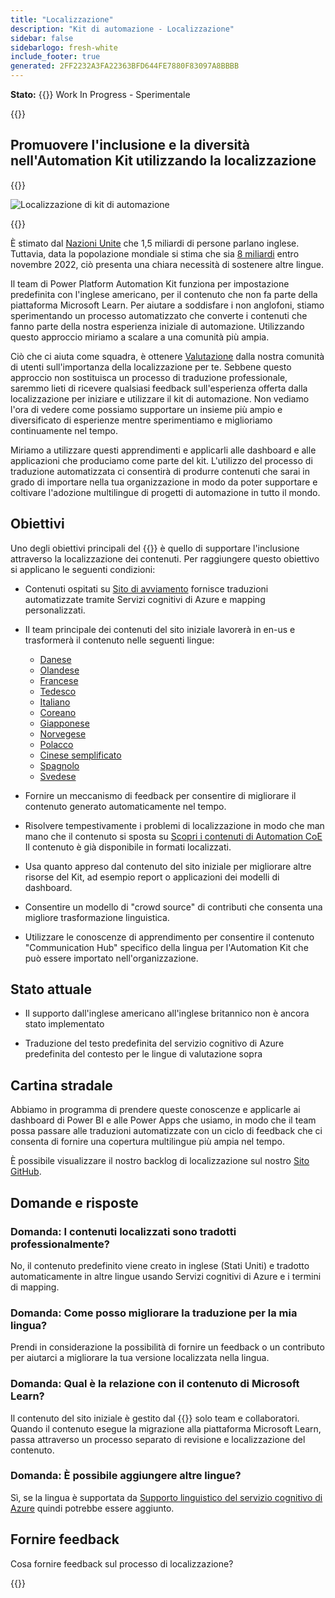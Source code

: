 ```yaml
---
title: "Localizzazione"
description: "Kit di automazione - Localizzazione"
sidebar: false
sidebarlogo: fresh-white
include_footer: true
generated: 2FF2232A3FA22363BFD644FE7880F83097A8BBBB
---
```


**Stato:** {{<externalImage src="https://github.githubassets.com/images/icons/emoji/unicode/1f6a7.png" size="16x16" text="Construction Icon">}} Work In Progress - Sperimentale

{{<toc>}}

## Promuovere l'inclusione e la diversità nell'Automation Kit utilizzando la localizzazione

{{<border>}}

![Localizzazione di kit di automazione](/images/automation-kit-localization.png)

{{</border>}}

È stimato dal [Nazioni Unite](https://hr.un.org/unhq/languages/english) che 1,5 miliardi di persone parlano inglese. Tuttavia, data la popolazione mondiale si stima che sia [8 miliardi](https://www.un.org/en/desa/world-population-reach-8-billion-15-november-2022) entro novembre 2022, ciò presenta una chiara necessità di sostenere altre lingue.

Il team di Power Platform Automation Kit funziona per impostazione predefinita con l'inglese americano, per il contenuto che non fa parte della piattaforma Microsoft Learn. Per aiutare a soddisfare i non anglofoni, stiamo sperimentando un processo automatizzato che converte i contenuti che fanno parte della nostra esperienza iniziale di automazione. Utilizzando questo approccio miriamo a scalare a una comunità più ampia.

Ciò che ci aiuta come squadra, è ottenere [Valutazione](/it#provide-feedback) dalla nostra comunità di utenti sull'importanza della localizzazione per te. Sebbene questo approccio non sostituisca un processo di traduzione professionale, saremmo lieti di ricevere qualsiasi feedback sull'esperienza offerta dalla localizzazione per iniziare e utilizzare il kit di automazione. Non vediamo l'ora di vedere come possiamo supportare un insieme più ampio e diversificato di esperienze mentre sperimentiamo e miglioriamo continuamente nel tempo.

Miriamo a utilizzare questi apprendimenti e applicarli alle dashboard e alle applicazioni che produciamo come parte del kit. L'utilizzo del processo di traduzione automatizzata ci consentirà di produrre contenuti che sarai in grado di importare nella tua organizzazione in modo da poter supportare e coltivare l'adozione multilingue di progetti di automazione in tutto il mondo.

## Obiettivi

Uno degli obiettivi principali del {{<product-name>}} è quello di supportare l'inclusione attraverso la localizzazione dei contenuti. Per raggiungere questo obiettivo si applicano le seguenti condizioni:

- Contenuti ospitati su [Sito di avviamento](https://aka.ms/ak4pp/starter) fornisce traduzioni automatizzate tramite Servizi cognitivi di Azure e mapping personalizzati.

- Il team principale dei contenuti del sito iniziale lavorerà in en-us e trasformerà il contenuto nelle seguenti lingue:

  - [Danese](https://microsoft.github.io/powercat-automation-kit/da/)
  - [Olandese](https://microsoft.github.io/powercat-automation-kit/nl/)
  - [Francese](https://microsoft.github.io/powercat-automation-kit/fr/)
  - [Tedesco](https://microsoft.github.io/powercat-automation-kit/de/) 
  - [Italiano](https://microsoft.github.io/powercat-automation-kit/it/)
  - [Coreano](https://microsoft.github.io/powercat-automation-kit/ko/)
  - [Giapponese](https://microsoft.github.io/powercat-automation-kit/ja/)
  - [Norvegese](https://microsoft.github.io/powercat-automation-kit/nb/)
  - [Polacco](https://microsoft.github.io/powercat-automation-kit/pl/)
  - [Cinese semplificato](https://microsoft.github.io/powercat-automation-kit/zh-hans)
  - [Spagnolo](https://microsoft.github.io/powercat-automation-kit/es/)
  - [Svedese](https://microsoft.github.io/powercat-automation-kit/sv/)

- Fornire un meccanismo di feedback per consentire di migliorare il contenuto generato automaticamente nel tempo.

- Risolvere tempestivamente i problemi di localizzazione in modo che man mano che il contenuto si sposta su [Scopri i contenuti di Automation CoE](https://aka.ms/AutomationCoE) Il contenuto è già disponibile in formati localizzati.

- Usa quanto appreso dal contenuto del sito iniziale per migliorare altre risorse del Kit, ad esempio report o applicazioni dei modelli di dashboard.

- Consentire un modello di "crowd source" di contributi che consenta una migliore trasformazione linguistica.

- Utilizzare le conoscenze di apprendimento per consentire il contenuto "Communication Hub" specifico della lingua per l'Automation Kit che può essere importato nell'organizzazione.

## Stato attuale

- Il supporto dall'inglese americano all'inglese britannico non è ancora stato implementato

- Traduzione del testo predefinita del servizio cognitivo di Azure predefinita del contesto per le lingue di valutazione sopra

## Cartina stradale

Abbiamo in programma di prendere queste conoscenze e applicarle ai dashboard di Power BI e alle Power Apps che usiamo, in modo che il team possa passare alle traduzioni automatizzate con un ciclo di feedback che ci consenta di fornire una copertura multilingue più ampia nel tempo.

È possibile visualizzare il nostro backlog di localizzazione sul nostro [Sito GitHub](https://github.com/microsoft/powercat-automation-kit/issues?q=is%3Aopen+is%3Aissue+label%3Alocalization).

## Domande e risposte

### **Domanda:** I contenuti localizzati sono tradotti professionalmente?

No, il contenuto predefinito viene creato in inglese (Stati Uniti) e tradotto automaticamente in altre lingue usando Servizi cognitivi di Azure e i termini di mapping.

### **Domanda:** Come posso migliorare la traduzione per la mia lingua?

Prendi in considerazione la possibilità di fornire un feedback o un contributo per aiutarci a migliorare la tua versione localizzata nella lingua.

### **Domanda:** Qual è la relazione con il contenuto di Microsoft Learn?

Il contenuto del sito iniziale è gestito dal {{<product-name>}} solo team e collaboratori. Quando il contenuto esegue la migrazione alla piattaforma Microsoft Learn, passa attraverso un processo separato di revisione e localizzazione del contenuto.

### **Domanda:** È possibile aggiungere altre lingue?

Sì, se la lingua è supportata da [Supporto linguistico del servizio cognitivo di Azure](https://learn.microsoft.com/azure/cognitive-services/language-support) quindi potrebbe essere aggiunto.

## Fornire feedback

Cosa fornire feedback sul processo di localizzazione?

{{<questions name="/content/it/localization.json" completed="Grazie per aver completato le domande" showNavigationButtons="false" locale="it">}}

